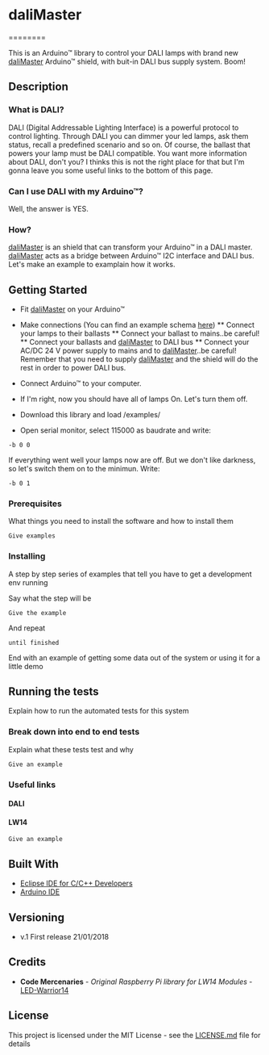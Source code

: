 # daliMaster
========

This is an Arduino™ library to control your DALI lamps with brand new [daliMaster](www.ebay.d) Arduino™ shield, with buit-in DALI bus supply system. Boom!

## Description

### What is DALI?

DALI (Digital Addressable Lighting Interface) is a powerful protocol to control lighting. Through DALI you can dimmer your led lamps, ask them status, recall a predefined scenario and so on. Of course, the ballast that powers your lamp must be DALI compatible.
You want more information about DALI, don't you? I thinks this is not the right place for that but I'm gonna leave you some useful links to the bottom of this page.

### Can I use DALI with my Arduino™?

Well, the answer is YES.

### How?

[daliMaster](www.ebay.d) is an shield that can transform your Arduino™ in a DALI master. [daliMaster](www.ebay.d) acts as a bridge between Arduino™ I2C interface and DALI bus. Let's make an example to examplain how it works.

## Getting Started

* Fit [daliMaster](www.ebay.d) on your Arduino™

* Make connections (You can find an example schema [here](www.ebay.d))
** Connect your lamps to their ballasts
** Connect your ballast to mains..be careful!
** Connect your ballasts and [daliMaster](www.ebay.d) to DALI bus
** Connect your AC/DC 24 V power supply to mains and to [daliMaster](www.ebay.d)..be careful! Remember that you need to supply [daliMaster](www.ebay.d) and the shield will do the rest in order to power DALI bus.

* Connect Arduino™ to your computer.

* If I'm right, now you should have all of lamps On. Let's turn them off.

* Download this library and load /examples/

 * Open serial monitor, select 115000 as baudrate and write:
```
-b 0 0
```
If everything went well your lamps now are off. But we don't like darkness, so let's switch them on to the minimun. Write:
```
-b 0 1
```

### Prerequisites

What things you need to install the software and how to install them

```
Give examples
```

### Installing

A step by step series of examples that tell you have to get a development env running

Say what the step will be

```
Give the example
```

And repeat

```
until finished
```

End with an example of getting some data out of the system or using it for a little demo

## Running the tests

Explain how to run the automated tests for this system

### Break down into end to end tests

Explain what these tests test and why

```
Give an example
```

### Useful links

#### DALI

#### LW14

```
Give an example
```

## Built With

* [Eclipse IDE for C/C++ Developers](https://www.eclipse.org/downloads/packages/eclipse-ide-cc-developers/lunar)
* [Arduino IDE](https://www.arduino.cc/en/main/software)

## Versioning

* v.1 First release 21/01/2018

## Credits

* **Code Mercenaries** - *Original Raspberry Pi library for LW14 Modules* - [LED-Warrior14](https://www.codemercs.com/en/33-led-warrior/270-led-warrior14-2)

## License

This project is licensed under the MIT License - see the [LICENSE.md](LICENSE.md) file for details

